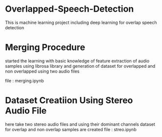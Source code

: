 # Overlapped-Speech-Detection
This is machine learning project including deep learning for overlap  speech detection

# Merging Procedure

started the learning with basic knowledge of feature extraction of audio samples using librosa library
and generation of dataset for overlapped and non overlapped using two audio files 

file : merging.ipynb

# Dataset Creatiion Using Stereo Audio File
here take two stereo audio files and using their dominant channels dataset for overlap and non overlap samples are created 
file : streo.ipynb
